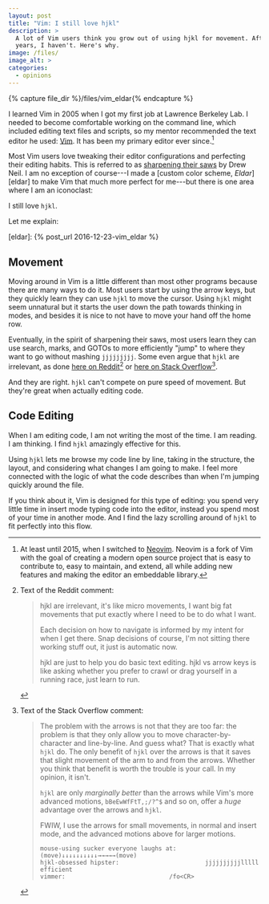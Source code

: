 ```yaml
---
layout: post
title: "Vim: I still love hjkl"
description: >
  A lot of Vim users think you grow out of using hjkl for movement. After 17
  years, I haven't. Here's why.
image: /files/
image_alt: >
categories:
  - opinions
---
```


{% capture file_dir %}/files/vim_eldar{% endcapture %}

I learned Vim in 2005 when I got my first job at Lawrence Berkeley Lab. I
needed to become comfortable working on the command line, which included
editing text files and scripts, so my mentor recommended the text editor he
used: [Vim][vim]. It has been my primary editor ever since.[^neovim]

[^neovim]: At least until 2015, when I switched to [Neovim][neovim]. Neovim is
    a fork of Vim with the goal of creating a modern open source project that
    is easy to contribute to, easy to maintain, and extend, all while adding
    new features and making the editor an embeddable library.

[vim]: https://www.vim.org
[neovim]: https://neovim.io

Most Vim users love tweaking their editor configurations and perfecting their
editing habits. This is referred to as [sharpening their saws][saw] by Drew
Neil. I am no exception of course---I made a [custom color scheme,
*Eldar*][eldar] to make Vim that much more perfect for me---but there is one
area where I am an iconoclast: 

I still love `hjkl`.

Let me explain:

[saw]: http://vimcasts.org/blog/2012/08/on-sharpening-the-saw/
[eldar]: {% post_url 2016-12-23-vim_eldar %}

## Movement

Moving around in Vim is a little different than most other programs because
there are many ways to do it. Most users start by using the arrow keys, but
they quickly learn they can use `hjkl` to move the cursor. Using `hjkl` might
seem unnatural but it starts the user down the path towards thinking in modes,
and besides it is nice to not have to move your hand off the home row.

Eventually, in the spirit of sharpening their saws, most users learn they can
use search, marks, and GOTOs to more efficiently "jump" to where they want to
go without mashing `jjjjjjjjj`. Some even argue that `hjkl` are irrelevant, as
done [here on Reddit][reddit][^reddit_quote] or [here on Stack Overflow][romainl][^so_quote].

[reddit]: https://www.reddit.com/r/vim/comments/qh0zfz/comment/hia2xmy/?context=3
[romainl]: https://stackoverflow.com/a/26704213/1342354

[^reddit_quote]: Text of the Reddit comment:
    > hjkl are irrelevant, it's like micro movements, I want big fat movements
    > that put exactly where I need to be to do what I want.
    > 
    > Each decision on how to navigate is informed by my intent for when I get
    > there. Snap decisions of course, I'm not sitting there working stuff out, it
    > just is automatic now.
    > 
    > hjkl are just to help you do basic text editing. hjkl vs arrow keys is like
    > asking whether you prefer to crawl or drag yourself in a running race, just
    > learn to run.

[^so_quote]: Text of the Stack Overflow comment:
    > The problem with the arrows is not that they are too far: the problem is
    > that they only allow you to move character-by-character and line-by-line.
    > And guess what? That is exactly what `hjkl` do. The only benefit of `hjkl`
    > over the arrows is that it saves that slight movement of the arm to and from
    > the arrows. Whether you think that benefit is worth the trouble is your
    > call. In my opinion, it isn't.
    > 
    > `hjkl` are only _marginally better_ than the arrows while Vim's more
    > advanced motions, `bBeEwWfFtT,;/?^$` and so on, offer a _huge_ advantage
    > over the arrows and `hjkl`.
    > 
    > FWIW, I use the arrows for small movements, in normal and insert mode, and
    > the advanced motions above for larger motions.
    > 
    > ```
    > mouse-using sucker everyone laughs at:  (move)↓↓↓↓↓↓↓↓↓↓→→→→→(move)
    > hjkl-obsessed hipster:                        jjjjjjjjjjlllll efficient
    > vimmer:                             /fo<CR>
    > ```

And they are right. `hjkl` can't compete on pure speed of movement. But
they're great when actually editing code.

## Code Editing

When I am editing code, I am not writing the most of the time. I am reading. I
am thinking. I find `hjkl` amazingly effective for this.

Using `hjkl` lets me browse my code line by line, taking in the structure, the
layout, and considering what changes I am going to make. I feel more connected
with the logic of what the code describes than when I'm jumping quickly around
the file.

If you think about it, Vim is designed for this type of editing: you spend
very little time in insert mode typing code into the editor, instead you spend
most of your time in another mode. And I find the lazy scrolling around of
`hjkl` to fit perfectly into this flow.
